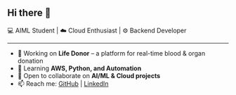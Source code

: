 ## Hi there 👋

💻 AIML Student | ☁️ Cloud Enthusiast | ⚙️ Backend Developer  

---

- 🔭 Working on **Life Donor** – a platform for real-time blood & organ donation  
- 🌱 Learning **AWS, Python, and Automation**  
- 👯 Open to collaborate on **AI/ML & Cloud projects**  
- 📫 Reach me: [GitHub](https://github.com/sanjaiks05) | [LinkedIn](your-linkedin-here)  
